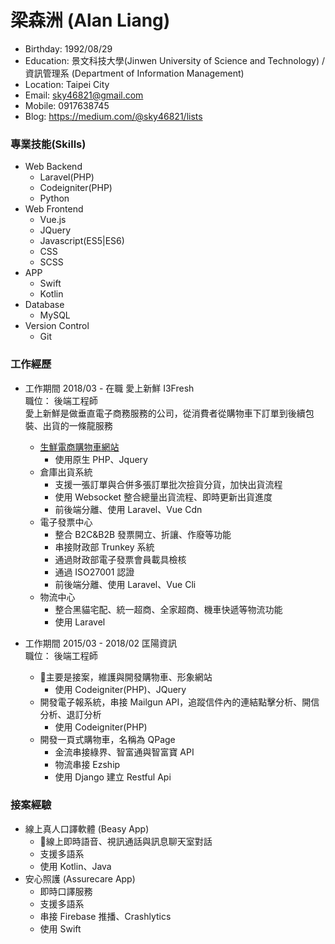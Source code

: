 # 梁森洲 (Alan Liang)
- Birthday: 1992/08/29
- Education: 景文科技大學(Jinwen University of Science and Technology) / 資訊管理系 (Department of Information Management)
- Location: Taipei City
- Email: sky46821@gmail.com
- Mobile: 0917638745
- Blog: https://medium.com/@sky46821/lists

### 專業技能(Skills)
- Web Backend
  * Laravel(PHP)
  * Codeigniter(PHP)
  * Python
- Web Frontend
  * Vue.js
  * JQuery
  * Javascript(ES5|ES6)
  * CSS
  * SCSS
- APP
  * Swift
  * Kotlin
- Database
  * MySQL
- Version Control
  * Git

### 工作經歷
  - 工作期間 2018/03 - 在職 愛上新鮮 I3Fresh <BR>
    職位： 後端工程師 <BR>
    愛上新鮮是做垂直電子商務服務的公司，從消費者從購物車下訂單到後續包裝、出貨的一條龍服務
    * [生鮮電商購物車網站](https://i3fresh.tw)
      * 使用原生 PHP、Jquery
    * 倉庫出貨系統
      * 支援一張訂單與合併多張訂單批次撿貨分貨，加快出貨流程
      * 使用 Websocket 整合總量出貨流程、即時更新出貨進度
      * 前後端分離、使用 Laravel、Vue Cdn
    * 電子發票中心
      * 整合 B2C&B2B 發票開立、折讓、作廢等功能
      * 串接財政部 Trunkey 系統
      * 通過財政部電子發票會員載具檢核
      * 通過 ISO27001 認證
      * 前後端分離、使用 Laravel、Vue Cli
    * 物流中心
      * 整合黑貓宅配、統一超商、全家超商、機車快遞等物流功能
      * 使用 Laravel

  - 工作期間 2015/03 - 2018/02 匡陽資訊 <BR>
    職位： 後端工程師 <BR>
    * 主要是接案，維護與開發購物車、形象網站
      * 使用 Codeigniter(PHP)、JQuery
    * 開發電子報系統，串接 Mailgun API，追蹤信件內的連結點擊分析、開信分析、退訂分析
      * 使用 Codeigniter(PHP)
    * 開發一頁式購物車，名稱為 QPage
      * 金流串接綠界、智富通與智富寶 API
      * 物流串接 Ezship
      * 使用 Django 建立 Restful Api


### 接案經驗
   * 線上真人口譯軟體 (Beasy App)
     * 線上即時語音、視訊通話與訊息聊天室對話
     * 支援多語系
     * 使用 Kotlin、Java
   * 安心照護 (Assurecare App)
     * 即時口譯服務
     * 支援多語系
     * 串接 Firebase 推播、Crashlytics
     * 使用 Swift